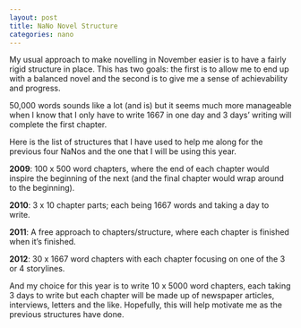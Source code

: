 ```yaml
---
layout: post
title: NaNo Novel Structure
categories: nano
---
```

My usual approach to make novelling in November easier is to have a fairly rigid structure in place.  This has two goals: the first is to allow me to end up with a balanced novel and the second is to give me a sense of achievability and progress.

50,000 words sounds like a lot (and is) but it seems much more manageable when I know that I only have to write 1667 in one day and 3 days’ writing will complete the first chapter.

Here is the list of structures that I have used to help me along for the previous four NaNos and the one that I will be using this year.

**2009**: 100 x 500 word chapters, where the end of each chapter would inspire the beginning of the next (and the final chapter would wrap around to the beginning).

**2010**: 3 x 10 chapter parts; each being 1667 words and taking a day to write.

**2011**: A free approach to chapters/structure, where each chapter is finished when it’s finished.

**2012**: 30 x 1667 word chapters with each chapter focusing on one of the 3 or 4 storylines.

And my choice for this year is to write 10 x 5000 word chapters, each taking 3 days to write but each chapter will be made up of newspaper articles, interviews, letters and the like.  Hopefully, this will help motivate me as the previous structures have done.

